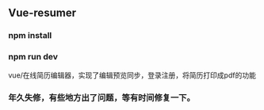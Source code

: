 ## Vue-resumer

### npm install

### npm run dev
vue/在线简历编辑器，实现了编辑预览同步，登录注册，将简历打印成pdf的功能

### 年久失修，有些地方出了问题，等有时间修复一下。
